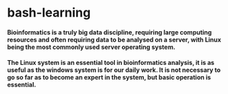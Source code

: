 # bash-learning



#### Bioinformatics is a truly big data discipline, requiring large computing resources and often requiring data to be analysed on a server, with Linux being the most commonly used server operating system.

#### The Linux system is an essential tool in bioinformatics analysis, it is as useful as the windows system is for our daily work. It is not necessary to go so far as to become an expert in the system, but basic operation is essential.
